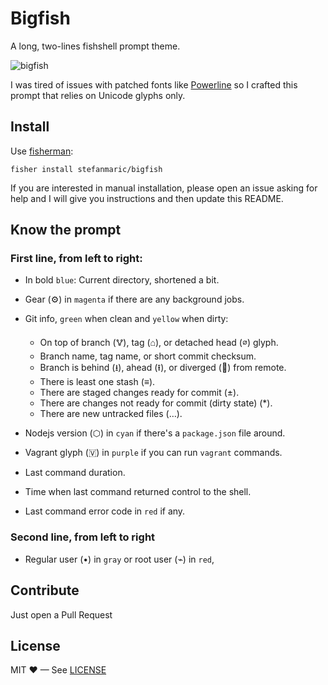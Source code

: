 Bigfish
=======

A long, two-lines fishshell prompt theme.

![bigfish](https://cloud.githubusercontent.com/assets/1009040/20610008/1448be08-b26a-11e6-9363-820eb279d419.gif)

I was tired of issues with patched fonts like [Powerline](https://github.com/powerline/powerline) so I crafted this prompt that relies on Unicode glyphs only.


## Install

Use [fisherman](http://fisherman.sh/):

```shell
fisher install stefanmaric/bigfish
```

If you are interested in manual installation, please open an issue asking for help and I will give you instructions and then update this README.


## Know the prompt

### First line, from left to right:

* In bold `blue`: Current directory, shortened a bit.
* Gear (⚙) in `magenta` if there are any background jobs.
* Git info, `green` when clean and `yellow` when dirty:
  * On top of branch (🜉), tag (⌂), or detached head (⌀) glyph.
  * Branch name, tag name, or short commit checksum.
  * Branch is behind (⭳), ahead (⭱), or diverged (🔀) from remote.
  * There is least one stash (≡).
  * There are staged changes ready for commit (±).
  * There are changes not ready for commit (dirty state) (\*).
  * There are new untracked files (…).
* Nodejs version (⬡) in `cyan` if there's a `package.json` file around.
* Vagrant glyph (🇻) in `purple` if you can run `vagrant` commands.


* Last command duration.
* Time when last command returned control to the shell.
* Last command error code in `red` if any.

### Second line, from left to right

* Regular user (•) in `gray` or root user (⌁) in `red`,


## Contribute

Just open a Pull Request


## License

MIT ♥ — See [LICENSE](./LICENSE)
